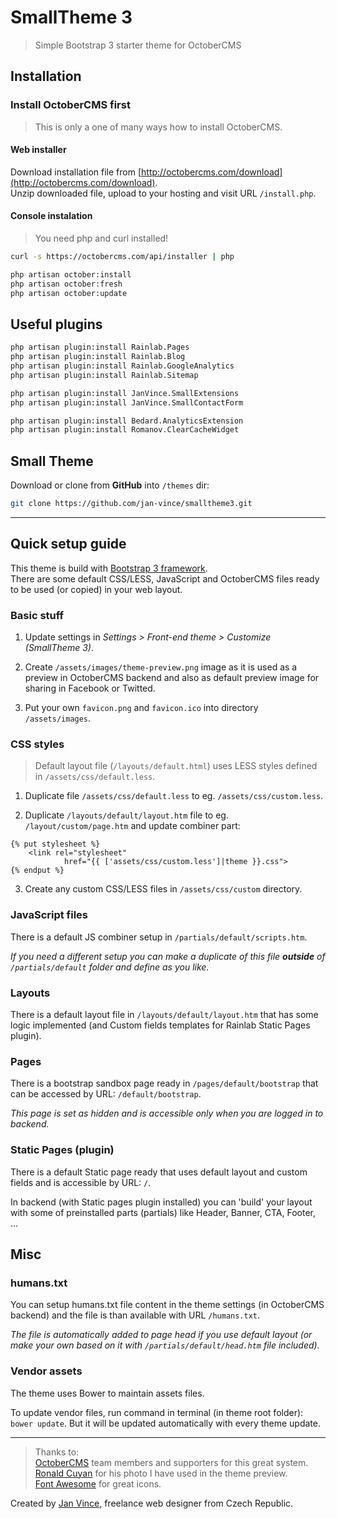 # SmallTheme 3
> Simple Bootstrap 3 starter theme for OctoberCMS

## Installation

### Install OctoberCMS first

> This is only a one of many ways how to install OctoberCMS.

#### Web installer

Download installation file from [http://octobercms.com/download](http://octobercms.com/download).    
Unzip downloaded file, upload to your hosting and visit URL ````/install.php````.

#### Console instalation

> You need php and curl installed!

````sh
curl -s https://octobercms.com/api/installer | php

php artisan october:install
php artisan october:fresh    
php artisan october:update
````

## Useful plugins

````sh
php artisan plugin:install Rainlab.Pages
php artisan plugin:install Rainlab.Blog
php artisan plugin:install Rainlab.GoogleAnalytics
php artisan plugin:install Rainlab.Sitemap

php artisan plugin:install JanVince.SmallExtensions
php artisan plugin:install JanVince.SmallContactForm

php artisan plugin:install Bedard.AnalyticsExtension
php artisan plugin:install Romanov.ClearCacheWidget
````

## Small Theme

Download or clone from **GitHub** into `/themes` dir:

````sh
git clone https://github.com/jan-vince/smalltheme3.git
````

----

## Quick setup guide

This theme is build with [Bootstrap 3 framework](https://getbootstrap.com/docs/3.3/).    
There are some default CSS/LESS, JavaScript and OctoberCMS files ready to be used (or copied) in your web layout.

### Basic stuff

1. Update settings in *Settings > Front-end theme > Customize (SmallTheme 3)*.

2. Create ````/assets/images/theme-preview.png```` image as it is used as a preview in OctoberCMS backend and also as default preview image for sharing in Facebook or Twitted.

3. Put your own ````favicon.png```` and ````favicon.ico```` into directory ````/assets/images````.

### CSS styles

> Default layout file (```/layouts/default.html```) uses LESS styles defined in ```/assets/css/default.less```.    

1. Duplicate file ````/assets/css/default.less```` to eg. ````/assets/css/custom.less````.

2. Duplicate ````/layouts/default/layout.htm```` file to eg. ````/layout/custom/page.htm```` and update combiner part:
```
{% put stylesheet %}
    <link rel="stylesheet"
            href="{{ ['assets/css/custom.less']|theme }}.css">
{% endput %}
```

3. Create any custom CSS/LESS files in ````/assets/css/custom```` directory.


### JavaScript files

There is a default JS combiner setup in  ```/partials/default/scripts.htm```.

*If you need a different setup you can make a duplicate of this file **outside** of ````/partials/default```` folder and define as you like.*


### Layouts

There is a default layout file in ```/layouts/default/layout.htm``` that has some logic implemented (and Custom fields templates for Rainlab Static Pages plugin).

### Pages

There is a bootstrap sandbox page ready in ```/pages/default/bootstrap``` that can be accessed by URL: ```/default/bootstrap```.

*This page is set as hidden and is accessible only when you are logged in to backend.*

### Static Pages (plugin)

There is a default Static page ready that uses default layout and custom fields and is accessible by URL: ```/```.

In backend (with Static pages plugin installed) you can 'build' your layout with some of preinstalled parts (partials) like Header, Banner, CTA, Footer, ...

## Misc

### humans.txt

You can setup humans.txt file content in the theme settings (in OctoberCMS backend) and the file is than available with URL ```/humans.txt```.

*The file is automatically added to page head if you use default layout (or make your own based on it with ```/partials/default/head.htm``` file included).*

### Vendor assets

The theme uses Bower to maintain assets files.

To update vendor files, run command in terminal (in theme root folder): ```bower update```. But it will be updated automatically with every theme update.

----

> Thanks to:    
> [OctoberCMS](http://www.octobercms.com) team members and supporters for this great system.    
> [Ronald Cuyan](https://unsplash.com/@ronaldcuyan) for his photo I have used in the theme preview.    
> [Font Awesome](http://www.fontawesome.io) for great icons.

Created by [Jan Vince](http://www.vince.cz), freelance web designer from Czech Republic.
